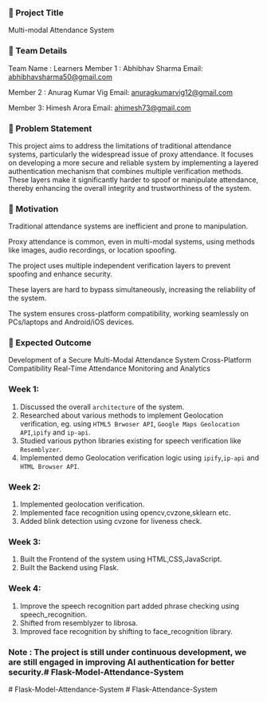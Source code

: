 ### 🧠 Project Title
Multi-modal Attendance System

### 👥 Team Details
Team Name : Learners
Member 1 : Abhibhav Sharma
Email: abhibhavsharma50@gmail.com

Member 2 : Anurag Kumar Vig
Email: anuragkumarvig12@gmail.com

Member 3: Himesh Arora
Email: ahimesh73@gmail.com

### 🧩 Problem Statement
This project aims to address the limitations of traditional attendance systems, particularly the widespread issue of proxy attendance. It focuses on developing a more secure and reliable system by implementing a layered authentication mechanism that combines multiple verification methods. These layers make it significantly harder to spoof or manipulate attendance, thereby enhancing the overall integrity and trustworthiness of the system.

### 🚀 Motivation
Traditional attendance systems are inefficient and prone to manipulation.

Proxy attendance is common, even in multi-modal systems, using methods like images, audio recordings, or location spoofing.

The project uses multiple independent verification layers to prevent spoofing and enhance security.

These layers are hard to bypass simultaneously, increasing the reliability of the system.

The system ensures cross-platform compatibility, working seamlessly on PCs/laptops and Android/iOS devices.

### 🎯 Expected Outcome
Development of a Secure Multi-Modal Attendance System
Cross-Platform Compatibility
Real-Time Attendance Monitoring and Analytics


### Week 1:

1. Discussed the overall `architecture` of the system.
2. Researched about various methods to implement Geolocation verification, eg. using `HTML5 Brwoser API`, `Google Maps Geolocation API`,`ipify` and `ip-api`.
3. Studied various python libraries existing for speech verification like `Resemblyzer`.
4. Implemented demo Geolocation verification logic using `ipify`,`ip-api` and `HTML Browser API`.


### Week 2:
1. Implemented geolocation verification.
2. Implemented face recognition using opencv,cvzone,sklearn etc.
3. Added blink detection using cvzone for liveness check.


### Week 3:
1. Built the Frontend of the system using HTML,CSS,JavaScript.
2. Built the Backend using Flask.

### Week 4:
1. Improve the speech recognition part added phrase checking using speech_recognition.
2. Shifted from resemblyzer to librosa.
3. Improved face recognition by shifting to face_recognition library.


### Note : The project is still under continuous development, we are still engaged in improving AI authentication for better security.#   F l a s k - M o d e l - A t t e n d a n c e - S y s t e m  
 #   F l a s k - M o d e l - A t t e n d a n c e - S y s t e m  
 #   F l a s k - A t t e n d a n c e - S y s t e m  
 